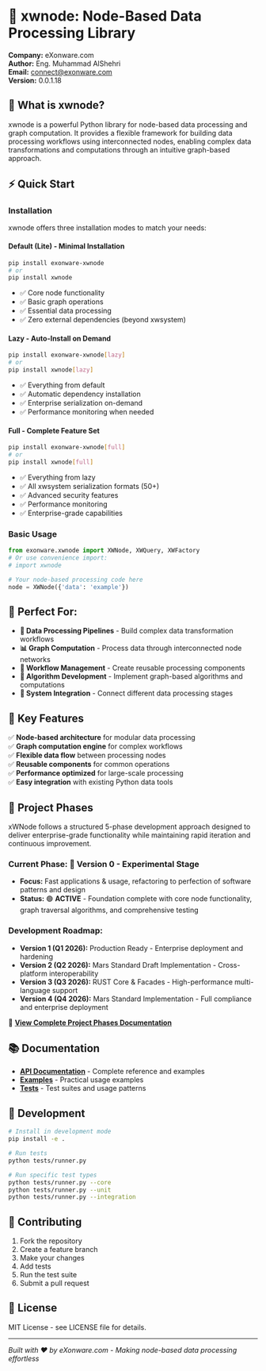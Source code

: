 # 🚀 **xwnode: Node-Based Data Processing Library**

**Company:** eXonware.com  
**Author:** Eng. Muhammad AlShehri  
**Email:** connect@exonware.com  
**Version:** 0.0.1.18

## 🎯 **What is xwnode?**

xwnode is a powerful Python library for node-based data processing and graph computation. It provides a flexible framework for building data processing workflows using interconnected nodes, enabling complex data transformations and computations through an intuitive graph-based approach.

## ⚡ **Quick Start**

### **Installation**

xwnode offers three installation modes to match your needs:

#### **Default (Lite) - Minimal Installation**
```bash
pip install exonware-xwnode
# or
pip install xwnode
```
- ✅ Core node functionality
- ✅ Basic graph operations
- ✅ Essential data processing
- ✅ Zero external dependencies (beyond xwsystem)

#### **Lazy - Auto-Install on Demand**
```bash
pip install exonware-xwnode[lazy]
# or
pip install xwnode[lazy]
```
- ✅ Everything from default
- ✅ Automatic dependency installation
- ✅ Enterprise serialization on-demand
- ✅ Performance monitoring when needed

#### **Full - Complete Feature Set**
```bash
pip install exonware-xwnode[full]
# or
pip install xwnode[full]
```
- ✅ Everything from lazy
- ✅ All xwsystem serialization formats (50+)
- ✅ Advanced security features
- ✅ Performance monitoring
- ✅ Enterprise-grade capabilities

### **Basic Usage**
```python
from exonware.xwnode import XWNode, XWQuery, XWFactory
# Or use convenience import:
# import xwnode

# Your node-based processing code here
node = XWNode({'data': 'example'})
```

## 🎯 **Perfect For:**

- **🔄 Data Processing Pipelines** - Build complex data transformation workflows
- **📊 Graph Computation** - Process data through interconnected node networks
- **🔀 Workflow Management** - Create reusable processing components
- **🧠 Algorithm Development** - Implement graph-based algorithms and computations
- **🔗 System Integration** - Connect different data processing stages

## 🚀 **Key Features**

✅ **Node-based architecture** for modular data processing  
✅ **Graph computation engine** for complex workflows  
✅ **Flexible data flow** between processing nodes  
✅ **Reusable components** for common operations  
✅ **Performance optimized** for large-scale processing  
✅ **Easy integration** with existing Python data tools  

## 🚀 **Project Phases**

xWNode follows a structured 5-phase development approach designed to deliver enterprise-grade functionality while maintaining rapid iteration and continuous improvement.

### **Current Phase: 🧪 Version 0 - Experimental Stage**
- **Focus:** Fast applications & usage, refactoring to perfection of software patterns and design
- **Status:** 🟢 **ACTIVE** - Foundation complete with core node functionality, graph traversal algorithms, and comprehensive testing

### **Development Roadmap:**
- **Version 1 (Q1 2026):** Production Ready - Enterprise deployment and hardening
- **Version 2 (Q2 2026):** Mars Standard Draft Implementation - Cross-platform interoperability
- **Version 3 (Q3 2026):** RUST Core & Facades - High-performance multi-language support
- **Version 4 (Q4 2026):** Mars Standard Implementation - Full compliance and enterprise deployment

📖 **[View Complete Project Phases Documentation](docs/PROJECT_PHASES.md)**

## 📚 **Documentation**

- **[API Documentation](docs/)** - Complete reference and examples
- **[Examples](examples/)** - Practical usage examples
- **[Tests](tests/)** - Test suites and usage patterns

## 🔧 **Development**

```bash
# Install in development mode
pip install -e .

# Run tests
python tests/runner.py

# Run specific test types
python tests/runner.py --core
python tests/runner.py --unit
python tests/runner.py --integration
```

## 🤝 **Contributing**

1. Fork the repository
2. Create a feature branch
3. Make your changes
4. Add tests
5. Run the test suite
6. Submit a pull request

## 📄 **License**

MIT License - see LICENSE file for details.

---

*Built with ❤️ by eXonware.com - Making node-based data processing effortless*